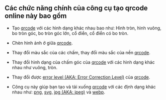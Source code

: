 ## Các chức năng chính của công cụ tạo qrcode online này bao gồm

-   Tạo [qrcode](https://vi.wikipedia.org/wiki/M%C3%A3_QR) với các hình dạng khác nhau bao như:
    Hình tròn, hình vuông,
    bo tròn góc,
    bo tròn góc lớn,
    cổ điển,
    cổ điển có bo tròn.

-   Chèn hình ảnh ở giữa [qrcode](https://vi.wikipedia.org/wiki/M%C3%A3_QR).

-   Thay đổi màu sắc của các chấm,
    thay đổi màu sắc của nền [qrcode](https://vi.wikipedia.org/wiki/M%C3%A3_QR).

-   Thay đổi hình dạng của chấm góc
    của [qrcode](https://vi.wikipedia.org/wiki/M%C3%A3_QR) với các hình dạng khác nhau như vuông, tròn.

-   Thay đổi được [error level (AKA: Error Correction Level)](https://en.wikipedia.org/wiki/QR_code#Error_correction) của [qrcode](https://vi.wikipedia.org/wiki/M%C3%A3_QR).

-   Công cụ này giúp bạn tạo và tải xuống [qrcode](https://vi.wikipedia.org/wiki/M%C3%A3_QR)
    với các định dạng khác nhau như:
    [png](https://vi.wikipedia.org/wiki/PNG),
    [svg](https://vi.wikipedia.org/wiki/SVG),
    [jpg (AKA: jpeg)](https://vi.wikipedia.org/wiki/JPEG)
    và [webp](https://en.wikipedia.org/wiki/WebP).
